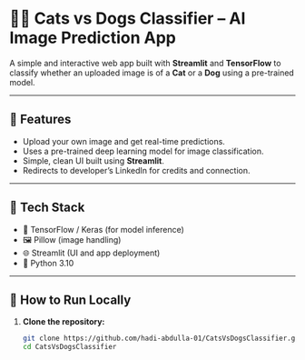 # 🐶🐱 Cats vs Dogs Classifier – AI Image Prediction App

A simple and interactive web app built with **Streamlit** and **TensorFlow** to classify whether an uploaded image is of a **Cat** or a **Dog** using a pre-trained model.

---

## 📸 Features

- Upload your own image and get real-time predictions.
- Uses a pre-trained deep learning model for image classification.
- Simple, clean UI built using **Streamlit**.
- Redirects to developer’s LinkedIn for credits and connection.

---

## 🔧 Tech Stack

- 🧠 TensorFlow / Keras (for model inference)
- 🖼 Pillow (image handling)
- 🌐 Streamlit (UI and app deployment)
- 🐍 Python 3.10

---


## 🚀 How to Run Locally

1. **Clone the repository:**
   ```bash
   git clone https://github.com/hadi-abdulla-01/CatsVsDogsClassifier.git
   cd CatsVsDogsClassifier
